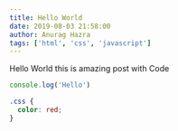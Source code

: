 ```yaml
---
title: Hello World
date: 2019-08-03 21:58:00
author: Anurag Hazra
tags: ['html', 'css', 'javascript']
---
```


Hello World this is amazing post with Code

```js
console.log('Hello')
```

```css
.css {
  color: red;
}
```

